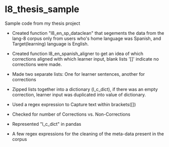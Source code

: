 # l8_thesis_sample

Sample code from my thesis project

- Created function "l8_en_sp_dataclean" that segements the data from the lang-8 corpus only from users who's home language was Spanish, and Target(learning) language is English.

- Created function l8_en_spanish_aligner to get an idea of which corrections aligned with which learner input, blank lists '[]' indicate no corrections were made.

- Made two separate lists: One for learner sentences, another for corrections

- Zipped lists together into a dictionary (l_c_dict), if there was an empty correction, learner input was duplicated into value of dictionary.

- Used a regex expression to Capture text within brackets([])

- Checked for number of Corrections vs. Non-Corrections

- Represented "l_c_dict" in pandas

- A few regex expressions for the cleaning of the meta-data present in the corpus
